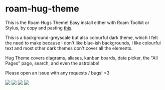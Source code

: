 # roam-hug-theme
This is the Roam Hugs Theme! Easy install either with Roam Toolkit or Stylus, by copy and pasting [this](https://raw.githubusercontent.com/kipply/roam-hug-theme/master/theme.css). 

This is a background-greyscale but also colourful dark theme, which I felt the need to make because I don't like blue-ish backgrounds, I like colourful text and most other dark themes don't cover all the elements.

Hug Theme covers diagrams, aliases, kanban boards, date picker, the "All Pages" page, search, and even the astrolabe! 

Please open an issue with any requests / bugs! <3 

![](https://i.imgur.com/CwVcAHQ.png)
![](https://i.imgur.com/kL2X3nU.png)
![](https://i.imgur.com/oMWVFD8.png)
![](https://i.imgur.com/Tf5EsDw.png)
